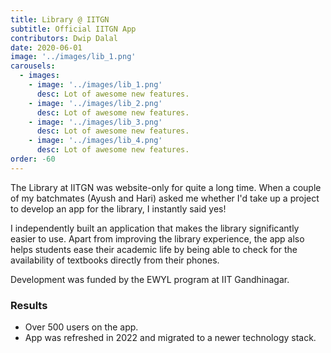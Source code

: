 ```yaml
---
title: Library @ IITGN 
subtitle: Official IITGN App
contributors: Dwip Dalal
date: 2020-06-01
image: '../images/lib_1.png'
carousels: 
  - images: 
    - image: '../images/lib_1.png'
      desc: Lot of awesome new features.
    - image: '../images/lib_2.png'
      desc: Lot of awesome new features.
    - image: '../images/lib_3.png'
      desc: Lot of awesome new features.
    - image: '../images/lib_4.png'
      desc: Lot of awesome new features.
order: -60
---
```


The Library at IITGN was website-only for quite a long time. When a couple of my batchmates (Ayush and Hari) asked me whether I'd take up a project to develop an app for the library, I instantly said yes!

I independently built an application that makes the library significantly easier to use. Apart from improving the library experience, the app also helps students ease their academic life by being able to check for the availability of textbooks directly from their phones.


Development was funded by the EWYL program at IIT Gandhinagar.

### Results

- Over 500 users on the app.
- App was refreshed in 2022 and migrated to a newer technology stack.